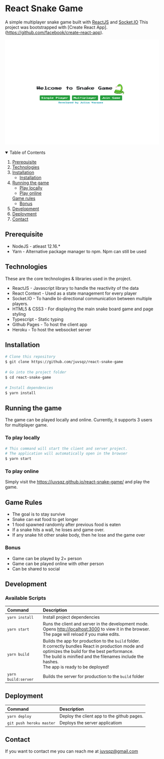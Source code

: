 # React Snake Game

A simple multiplayer snake game built with [ReactJS](https://reactjs.org/) and [Socket.IO](https://socket.io/)
This project was bootstrapped with [Create React App].(https://github.com/facebook/create-react-app).

![](homescreen.png)

<!-- TABLE OF CONTENTS -->
<details open="open">
  <summary>Table of Contents</summary>
  <ol>
    <li>
      <a href="#prerequisite">Prerequisite</a>
    </li>
    <li>
      <a href="#technologies">Technologies</a>
    </li>
    <li>
      <a href="#installation">Installation</a>
      <ul>
        <li><a href="#installation">Installation</a></li>
      </ul>
    </li>
    <li>
      <a href="#running-the-game">Running the game</a>
      <ul>
        <li><a href="#to-play-locally">Play locally</a></li>
        <li><a href="#to-play-online">Play online</a></li>
      </ul>
      <a href="#game-rules">Game rules</a>
      <ul>
        <li><a href="#bonus">Bonus</a></li>
      </ul>
    </li>
    <li><a href="#development">Development</a></li>
    <li><a href="#deployment">Deployment</a></li>
    <li><a href="#contact">Contact</a></li>
  </ol>
</details>

## Prerequisite
- NodeJS - atleast 12.16.*
- Yarn - Alternative package manager to npm. Npm can still be used

## Technologies

These are the core technologies & libraries used in the project.
- ReactJS - Javascript library to handle the reactivity of the data
- React Context - Used as a state management for every player
- Socket.IO - To handle bi-directional communication between multiple players.
- HTML5 & CSS3 - For displaying the main snake board game and page styling
- Typescript - Static typing 
- Github Pages - To host the client app
- Heroku - To host the websocket server

## Installation

```bash
# Clone this repository
$ git clone https://github.com/juvsqz/react-snake-game

# Go into the project folder
$ cd react-snake-game

# Install dependencies
$ yarn install


```


## Running the game
The game can be played locally and online. Currently, it supports 3 users for multiplayer game.

### To play locally
```bash
# This command will start the client and server project.
# The application will automatically open in the browser
$ yarn start

```

### To play online
Simply visit the <https://juvsqz.github.io/react-snake-game/> and play the game.

## Game Rules
- The goal is to stay survive
- Snake can eat food to get longer
- 1 food spawned randomly after previous food is eaten
- If a snake hits a wall, he loses and game over.
- If any snake hit other snake body, then he lose and the game over

### Bonus
- Game can be played by 2+ person
- Game can be played online with other person
- Can be shared to social


## Development

### Available Scripts

| Command        | Description                                                                                                                                                                                                                                                       |
| :------------- | :---------------------------------------------------------------------------------------------------------------------------------------------------------------------------------------------------------------------------------------------------------------- |
| `yarn install` | Install project dependencies                                                                                                                                                                                                                 |
| `yarn start`   | Runs the client and server in the development mode.<br /> Opens [http://localhost:3000](http://localhost:3000) to view it in the browser. <br> The page will reload if you make edits.                                                                                           |
| `yarn build`   | Builds the app for production to the `build` folder.<br /> It correctly bundles React in production mode and optimizes the build for the best performance.<br/>The build is minified and the filenames include the hashes.<br /> The app is ready to be deployed! |
| `yarn build:server`   | Builds the server for production to the `build` folder |


## Deployment
| Command        | Description                                                                                                                                                                                                                                                       |
| :------------- | :---------------------------------------------------------------------------------------------------------------------------------------------------------------------------------------------------------------------------------------------------------------- |
| `yarn deploy` | Deploy the client app to the github pages.                                                                                                                                                                                                            |
| `git push heroku master`   | Deploys the server applicatiom                                                                                         |

## Contact
If you want to contact me you can reach me at juvsqz@gmail.com


